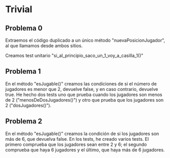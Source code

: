 # Trivial

## Problema 0
Extraemos el código duplicado a un único método "nuevaPosicionJugador", 
al que llamamos desde ambos sitios.

Creamos test unitario "si_al_principio_saco_un_1_voy_a_casilla_1()"

## Problema 1
En el método "esJugable()" creamos las condiciones de si el número de jugadores es 
menor que 2, devuelve false, y en caso contrario, devuelve true. He hecho dos tests 
uno que prueba cuando los jugadores son menos de 2 ("menosDeDosJugadores()") 
y otro que prueba que los jugadores son 2 ("dosJugadores()").

## Problema 2
En el método "esJugable()" creamos la condición de si los jugadores son más de 6, 
que devuelva false. En los tests, he creado varios tests. El primero comprueba 
que los jugadores sean entre 2 y 6; el segundo comprueba que haya 6 jugadores y el 
último, que haya más de 6 jugadores.